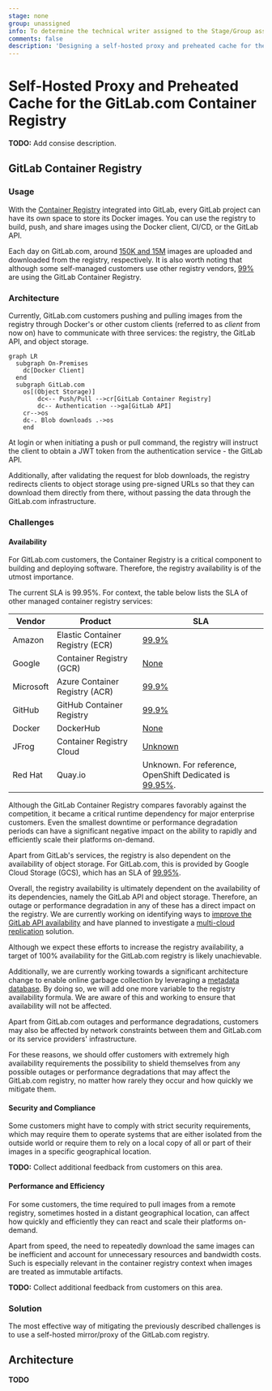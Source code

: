 ```yaml
---
stage: none
group: unassigned
info: To determine the technical writer assigned to the Stage/Group associated with this page, see https://about.gitlab.com/handbook/engineering/ux/technical-writing/#assignments
comments: false
description: 'Designing a self-hosted proxy and preheated cache for the GitLab.com Container Registry'
---
```


# Self-Hosted Proxy and Preheated Cache for the GitLab.com Container Registry

**TODO:** Add consise description.

## GitLab Container Registry

### Usage

With the [Container Registry](https://gitlab.com/gitlab-org/container-registry) integrated into GitLab, every GitLab project can have its own space to store its Docker images. You can use the registry to build, push, and share images using the Docker client, CI/CD, or the GitLab API.

Each day on GitLab.com, around [150K and 15M](https://thanos-query.ops.gitlab.net/new/graph?g0.expr=sort_desc(%0A%20%20sum%20by(handler%2C%20method)(%0A%20%20%20%20rate(%0A%20%20%20%20%20%20registry_http_requests_total%7B%0A%20%20%20%20%20%20%20%20cluster%3D~%22gprd-.*%22%2C%0A%20%20%20%20%20%20%20%20handler%3D~%22manifest%22%2C%0A%20%20%20%20%20%20%20%20method%3D~%22get%7Cput%22%2C%0A%20%20%20%20%20%20%20%20code%3D~%22200%7C201%22%2C%0A%20%20%20%20%20%20%7D%5B7d%5D%0A%20%20%20%20)))*60*60*24%0A&g0.tab=1&g0.stacked=0&g0.range_input=1h&g0.max_source_resolution=0s&g0.deduplicate=1&g0.partial_response=0&g0.store_matches=%5B%5D) images are uploaded and downloaded from the registry, respectively. It is also worth noting that although some self-managed customers use other registry vendors, [99%](https://app.periscopedata.com/app/gitlab/527857/Package-GitLab.com-Stage-Activity-Dashboard?widget=9832282&udv=0) are using the GitLab Container Registry.

### Architecture

Currently, GitLab.com customers pushing and pulling images from the registry through Docker's or other custom clients (referred to as *client* from now on) have to communicate with three services: the registry, the GitLab API, and object storage.

```mermaid
graph LR
  subgraph On-Premises
  	dc[Docker Client]
  end
  subgraph GitLab.com
    os[(Object Storage)]
		dc<-- Push/Pull -->cr[GitLab Container Registry]
		dc-- Authentication -->ga[GitLab API]
  	cr-->os
  	dc-. Blob downloads .->os
	end
```

At login or when initiating a push or pull command, the registry will instruct the client to obtain a JWT token from the authentication service - the GitLab API.

Additionally, after validating the request for blob downloads, the registry redirects clients to object storage using pre-signed URLs so that they can download them directly from there, without passing the data through the GitLab.com infrastructure.

### Challenges

#### Availability

For GitLab.com customers, the Container Registry is a critical component to building and deploying software. Therefore, the registry availability is of the utmost importance.

The current SLA is 99.95%. For context, the table below lists the SLA of other managed container registry services:

| Vendor    | Product                          | SLA                                                          |
| --------- | -------------------------------- | ------------------------------------------------------------ |
| Amazon    | Elastic Container Registry (ECR) | [99.9%](https://aws.amazon.com/ecr/sla/)                     |
| Google    | Container Registry (GCR)         | [None](https://cloud.google.com/container-registry/sla)      |
| Microsoft | Azure Container Registry (ACR)   | [99.9%](https://azure.microsoft.com/en-us/support/legal/sla/container-registry/) |
| GitHub    | GitHub Container Registry        | [99.9%](https://docs.github.com/en/free-pro-team@latest/github/site-policy/github-enterprise-service-level-agreement#uptime-guarantee) |
| Docker    | DockerHub                        | [None](https://www.docker.com/legal/master-services-agreement) |
| JFrog     | Container Registry Cloud         | [Unknown](https://jfrog.com/container-registry-eula/)        |
| Red Hat   | Quay.io                          | Unknown. For reference, OpenShift Dedicated is [99.95%](https://www.openshift.com/products/dedicated/). |

Although the GitLab Container Registry compares favorably against the competition, it became a critical runtime dependency for major enterprise customers. Even the smallest downtime or performance degradation periods can have a significant negative impact on the ability to rapidly and efficiently scale their platforms on-demand.

Apart from GitLab's services, the registry is also dependent on the availability of object storage. For GitLab.com, this is provided by Google Cloud Storage (GCS), which has an SLA of [99.95%](https://cloud.google.com/storage/sla).

Overall, the registry availability is ultimately dependent on the availability of its dependencies, namely the GitLab API and object storage. Therefore, an outage or performance degradation in any of these has a direct impact on the registry. We are currently working on identifying ways to [improve the GitLab API availability](https://gitlab.com/gitlab-org/gitlab/-/issues/277419) and have planned to investigate a [multi-cloud replication](https://gitlab.com/gitlab-org/gitlab/-/issues/276396) solution.

Although we expect these efforts to increase the registry availability, a target of 100% availability for the GitLab.com registry is likely unachievable. 

Additionally, we are currently working towards a significant architecture change to enable online garbage collection by leveraging a [metadata database](https://gitlab.com/gitlab-org/gitlab/-/merge_requests/43754). By doing so, we will add one more variable to the registry availability formula. We are aware of this and working to ensure that availability will not be affected.

Apart from GitLab.com outages and performance degradations, customers may also be affected by network constraints between them and GitLab.com or its service providers' infrastructure.

For these reasons, we should offer customers with extremely high availability requirements the possibility to shield themselves from any possible outages or performance degradations that may affect the GitLab.com registry, no matter how rarely they occur and how quickly we mitigate them.

#### Security and Compliance

Some customers might have to comply with strict security requirements, which may require them to operate systems that are either isolated from the outside world or require them to rely on a local copy of all or part of their images in a specific geographical location.

**TODO:** Collect additional feedback from customers on this area.

#### Performance and Efficiency

For some customers, the time required to pull images from a remote registry, sometimes hosted in a distant geographical location, can affect how quickly and efficiently they can react and scale their platforms on-demand.

Apart from speed, the need to repeatedly download the same images can be inefficient and account for unnecessary resources and bandwidth costs. Such is especially relevant in the container registry context when images are treated as immutable artifacts.

**TODO:** Collect additional feedback from customers on this area.

### Solution

The most effective way of mitigating the previously described challenges is to use a self-hosted mirror/proxy of the GitLab.com registry.

## Architecture

**TODO**

